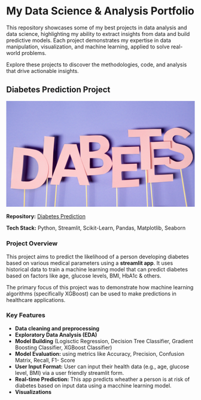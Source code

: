 # My Data Science & Analysis Portfolio

This repository showcases some of my best projects in data analysis and data science, highlighting my ability to extract insights from data and build predictive models. Each project demonstrates my expertise in data manipulation, visualization, and machine learning, applied to solve real-world problems.

Explore these projects to discover the methodologies, code, and analysis that drive actionable insights.

## Diabetes Prediction Project
![](https://github.com/MithamoMorgan/MY_PORTFOLIO_/blob/master/Diabetes.jpg)

**Repository:** [Diabetes Prediction](https://github.com/MithamoMorgan/Diabetes_Prediction)

**Tech Stack:** Python, Streamlit, Scikit-Learn, Pandas, Matplotlib, Seaborn

### Project Overview

This project aims to predict the likelihood of a person developing diabetes based on various medical parameters using a **streamlit app**. It uses historical data to train a machine learning model that can predict diabetes based on factors like age, glucose levels, BMI, HbA1c & others.

The primary focus of this project was to demonstrate how machine learning algorithms (specifically XGBoost) can be used to make predictions in healthcare applications.

### Key Features

* **Data cleaning and preprocessing**
* **Exploratory Data Analysis (EDA)**
* **Model Building** (Logisctic Regression, Decision Tree Classifier, Gradient Boosting Classifier, XGBoost Classifier)
* **Model Evaluation:** using metrics like Accuracy, Precision, Confusion Matrix, Recall, F1- Score
* **User Input Format:** User can input their health data (e.g., age, glucose level, BMI) via a user friendly streamlit form.
* **Real-time Prediction:** This app predicts wheather a person is at risk of diabetes based on input data using a macchine learning model.
* **Visualizations**
